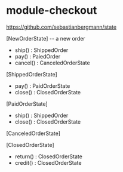 # module-checkout

https://github.com/sebastianbergmann/state

[NewOrderState] -- a new order
 - ship() : ShippedOrder 
 - pay() : PaiedOrder
 - cancel() : CanceledOrderState

[ShippedOrderState]
 - pay() : PaidOrderState
 - close() : ClosedOrderState
 
[PaidOrderState]
 - ship() : ShippedOrder
 - close() : ClosedOrderState
 
[CanceledOrderState]

[ClosedOrderState]
 - return() : ClosedOrderState
 - credit() : ClosedOrderState
 
 
<?xml version="1.0" encoding="UTF-8"?>
<specification>
 <configuration>
  <class         name="Order"/>
  <interface     name="OrderState"/>
  <abstractClass name="AbstractOrderState"/>
 </configuration>
 <states>
  <state name="NewOrderState"   query="isNew"/>
  <state name="ShippedOrderState" query="isShipped"/>
  <state name="PaidOrderState" query="isPaid"/>
  <state name="CanceledOrderState" query="isCanceled"/>
  <state name="ClosedOrderState" query="isClosed"/>
 </states>
 <transitions>
  <transition from="NewOrderState"      to="ShippedOrderState"      operation="ship"/>
  <transition from="NewOrderState"      to="PaidOrderState"         operation="pay"/>
  <transition from="NewOrderState"      to="CanceledOrderState"     operation="cancel"/>
  <transition from="ShippedOrderState"  to="PaidOrderState"         operation="pay"/>
  <transition from="ShippedOrderState"  to="ClosedOrderState"       operation="close"/>
  <transition from="PaidOrderState"     to="ShippedOrder"           operation="ship"/>
  <transition from="PaidOrderState"     to="ClosedOrderState"       operation="close"/>
  <transition from="ClosedOrderState"   to="ClosedOrderState"       operation="return"/>
  <transition from="ClosedOrderState"   to="ClosedOrderState"       operation="credit"/>
 </transitions>
 <operations>
  <operation name="ship"    allowed="canBeShipped"  disallowed="cannotBeShipped"/>
  <operation name="pay"     allowed="canBePaid"   disallowed="cannotBePaid"/>
  <operation name="cancel"  allowed="canBeCanceled"   disallowed="cannotBeCanceled"/>
  <operation name="close"   allowed="canBeClosed" disallowed="cannotBeClosed"/>
  <operation name="return"  allowed="canBeReturned" disallowed="cannotBeReturned"/>
  <operation name="credit"  allowed="canBeCredited" disallowed="cannotBeCredited"/>
 </operations>
</specification>
